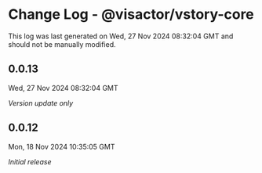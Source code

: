 # Change Log - @visactor/vstory-core

This log was last generated on Wed, 27 Nov 2024 08:32:04 GMT and should not be manually modified.

## 0.0.13
Wed, 27 Nov 2024 08:32:04 GMT

_Version update only_

## 0.0.12
Mon, 18 Nov 2024 10:35:05 GMT

_Initial release_

